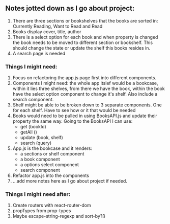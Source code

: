 ## Notes jotted down as I go about project:

1. There are three sections or bookshelves that the books are sorted in: Currently Reading, Want to Read and Read
2. Books display cover, title, author
3. There is a select option for each book and when property is changed the book needs to be moved to different section or bookshelf. This should change the state or update the shelf this books resides in.
4. A search page is needed

### Things I might need:

1. Focus on refactoring the app.js page first into different components.
2. Components I might need: the whole app itslef would be a bookcase, within it lies three shelves, from there we have the book, within the book have the select option component to change it's shelf. Also include a search component.
3. Shelf might be able to be broken down to 3 separate components. One for each shelf. Have to see how or it that would be needed
4. Books would need to be pulled in using BooksAPI.js and update their property the same way. Going to the BooksAPI I can use:
    - get (bookId)
    - getAll ()
    - update (book, shelf)
    - search (query)
5. App.js is the bookcase and it renders:
    - a sections or shelf component
    - a book component
    - a options select component
    - search component
6. Refactor app.js into the components
7. ...add more notes here as I go about project if needed.

### Things I might need after:

1. Create routers with react-router-dom
2. propTypes from prop-types
3. Maybe escape-string-regexp and sort-by?ß

